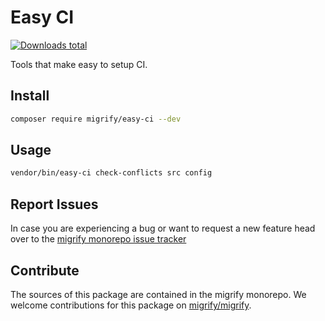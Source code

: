 # Easy CI

[![Downloads total](https://img.shields.io/packagist/dt/migrify/easy-ci.svg?style=flat-square)](https://packagist.org/packages/migrify/easy-ci/stats)

Tools that make easy to setup CI.

## Install

```bash
composer require migrify/easy-ci --dev
```

## Usage

```bash
vendor/bin/easy-ci check-conflicts src config
```

## Report Issues

In case you are experiencing a bug or want to request a new feature head over to the [migrify monorepo issue tracker](https://github.com/migrify/migrify/issues)

## Contribute

The sources of this package are contained in the migrify monorepo. We welcome contributions for this package on [migrify/migrify](https://github.com/migrify/migrify).
